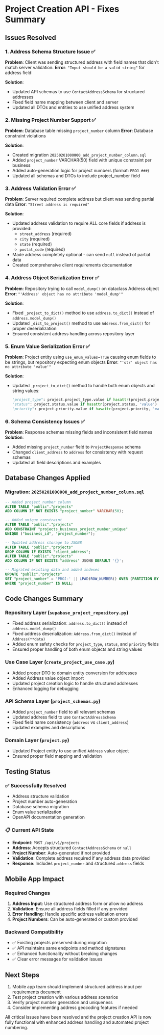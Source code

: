 # Project Creation API - Fixes Summary

## Issues Resolved

### 1. Address Schema Structure Issue ✅
**Problem**: Client was sending structured address with field names that didn't match server validation.
**Error**: `"Input should be a valid string"` for address field

**Solution**: 
- Updated API schemas to use `ContactAddressSchema` for structured addresses
- Fixed field name mapping between client and server
- Updated all DTOs and entities to use unified address system

### 2. Missing Project Number Support ✅
**Problem**: Database table missing `project_number` column
**Error**: Database constraint violations

**Solution**:
- Created migration `20250201000000_add_project_number_column.sql` 
- Added `project_number` VARCHAR(50) field with unique constraint per business
- Added auto-generation logic for project numbers (format: `PROJ-###`)
- Updated all schemas and DTOs to include project_number field

### 3. Address Validation Error ✅  
**Problem**: Server required complete address but client was sending partial data
**Error**: `"Street address is required"`

**Solution**:
- Updated address validation to require ALL core fields if address is provided:
  - `street_address` (required)
  - `city` (required) 
  - `state` (required)
  - `postal_code` (required)
- Made address completely optional - can send `null` instead of partial data
- Created comprehensive client requirements documentation

### 4. Address Object Serialization Error ✅
**Problem**: Repository trying to call `model_dump()` on dataclass Address object
**Error**: `"'Address' object has no attribute 'model_dump'"`

**Solution**:
- Fixed `_project_to_dict()` method to use `address.to_dict()` instead of `address.model_dump()`
- Updated `_dict_to_project()` method to use `Address.from_dict()` for proper deserialization
- Ensured consistent address handling across repository layer

### 5. Enum Value Serialization Error ✅
**Problem**: Project entity using `use_enum_values=True` causing enum fields to be strings, but repository expecting enum objects
**Error**: `"'str' object has no attribute 'value'"`

**Solution**:
- Updated `_project_to_dict()` method to handle both enum objects and string values:
  ```python
  "project_type": project.project_type.value if hasattr(project.project_type, 'value') else project.project_type,
  "status": project.status.value if hasattr(project.status, 'value') else project.status,
  "priority": project.priority.value if hasattr(project.priority, 'value') else project.priority,
  ```

### 6. Schema Consistency Issues ✅
**Problem**: Response schemas missing fields and inconsistent field names
**Solution**:
- Added missing `project_number` field to `ProjectResponse` schema
- Changed `client_address` to `address` for consistency with request schemas
- Updated all field descriptions and examples

## Database Changes Applied

### Migration: `20250201000000_add_project_number_column.sql`
```sql
-- Added project_number column
ALTER TABLE "public"."projects" 
ADD COLUMN IF NOT EXISTS "project_number" VARCHAR(50);

-- Added unique constraint
ALTER TABLE "public"."projects" 
ADD CONSTRAINT "projects_business_project_number_unique" 
UNIQUE ("business_id", "project_number");

-- Updated address storage to JSONB
ALTER TABLE "public"."projects" 
DROP COLUMN IF EXISTS "client_address";
ALTER TABLE "public"."projects" 
ADD COLUMN IF NOT EXISTS "address" JSONB DEFAULT '{}';

-- Migrated existing data and added indexes
UPDATE "public"."projects" 
SET "project_number" = 'PROJ-' || LPAD(ROW_NUMBER() OVER (PARTITION BY business_id ORDER BY created_date)::text, 3, '0')
WHERE "project_number" IS NULL;
```

## Code Changes Summary

### Repository Layer (`supabase_project_repository.py`)
- Fixed address serialization: `address.to_dict()` instead of `address.model_dump()`
- Fixed address deserialization: `Address.from_dict()` instead of `Address(**data)`
- Added enum safety checks for `project_type`, `status`, and `priority` fields
- Ensured proper handling of both enum objects and string values

### Use Case Layer (`create_project_use_case.py`)
- Added proper DTO to domain entity conversion for addresses
- Added Address value object import
- Updated project creation logic to handle structured addresses
- Enhanced logging for debugging

### API Schema Layer (`project_schemas.py`)
- Added `project_number` field to all relevant schemas
- Updated address field to use `ContactAddressSchema`
- Fixed field name consistency (`address` vs `client_address`)
- Updated examples and descriptions

### Domain Layer (`project.py`)
- Updated Project entity to use unified `Address` value object
- Ensured proper field mapping and validation

## Testing Status

### ✅ Successfully Resolved
- Address structure validation
- Project number auto-generation
- Database schema migration
- Enum value serialization
- OpenAPI documentation generation

### 📋 Current API State
- **Endpoint**: `POST /api/v1/projects`
- **Address**: Accepts structured `ContactAddressSchema` or `null`
- **Project Number**: Auto-generated if not provided
- **Validation**: Complete address required if any address data provided
- **Response**: Includes `project_number` and structured `address` fields

## Mobile App Impact

### Required Changes
1. **Address Input**: Use structured address form or allow no address
2. **Validation**: Ensure all address fields filled if any provided
3. **Error Handling**: Handle specific address validation errors
4. **Project Numbers**: Can be auto-generated or custom provided

### Backward Compatibility
- ✅ Existing projects preserved during migration
- ✅ API maintains same endpoints and method signatures  
- ✅ Enhanced functionality without breaking changes
- ✅ Clear error messages for validation issues

## Next Steps
1. Mobile app team should implement structured address input per requirements document
2. Test project creation with various address scenarios
3. Verify project number generation and uniqueness
4. Consider implementing address geocoding features if needed

All critical issues have been resolved and the project creation API is now fully functional with enhanced address handling and automated project numbering. 